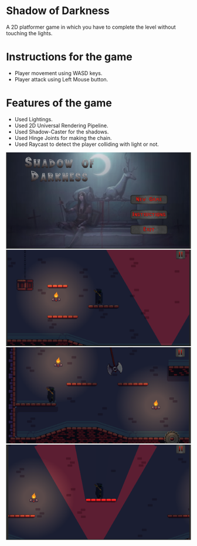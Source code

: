 # Shadow of Darkness
A 2D platformer game in which you have to complete the level without touching the lights.

# Instructions for the game
- Player movement using WASD keys.
- Player attack using Left Mouse button.

# Features of the game
- Used Lightings.
- Used 2D Universal Rendering Pipeline.
- Used Shadow-Caster for the shadows.
- Used Hinge Joints for making the chain.
- Used Raycast to detect the player colliding with light or not.

![](Images/1.png)
![](Images/2.png)
![](Images/3.png)
![](Images/4.png)
